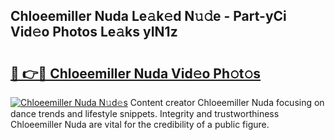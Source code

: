 ## Chloeemiller Nuda Le𝚊k𝚎d N𝚞𝚍e - Part-yCi Vid𝚎o Photos Le𝚊ks yIN1z

# <h2><a href="http://fbb8c8t.evod.top/?m=Chloeemiller+Nuda">🔗 👉🔴 Chloeemiller Nuda Vid𝚎o Ph𝚘t𝚘s</a></h2>

[![Chloeemiller Nuda N𝚞d𝚎s](https://i.imgur.com/8V9OHl7.gif)](http://fbb8c8t.evod.top/?m=Chloeemiller+Nuda)
Content creator Chloeemiller Nuda focusing on dance trends and lifestyle snippets. Integrity and trustworthiness Chloeemiller Nuda are vital for the credibility of a public figure. 
